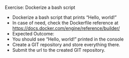 Exercise: Dockerize a bash script

- Dockerize a bash script that prints “Hello, world!”
- In case of need, check the Dockerfile reference at
https://docs.docker.com/engine/reference/builder/
- Expected Outcome:
- You should see “Hello, world!” printed in the console
- Create a GIT repository and store everything there.
- Submit the url to the created GIT repository.
